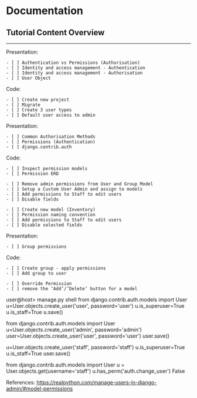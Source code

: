 # Documentation

## Tutorial Content Overview

---

Presentation:

    - [ ] Authentication vs Permissions (Authorisation)
    - [ ] Identity and access management - Authentication
    - [ ] Identity and access management - Authorisation
    - [ ] User Object

Code:

    - [ ] Create new project
    - [ ] Migrate
    - [ ] Create 3 user types
    - [ ] Default user access to admin
 
Presentation:

    - [ ] Common Authorisation Methods
    - [ ] Permissions (Authentication)
    - [ ] django.contrib.auth

Code:

    - [ ] Inspect permission models
    - [ ] Permission ERD

    - [ ] Remove admin permissions from User and Group Model
    - [ ] Setup a Custom User Admin and assign to models
    - [ ] Add permissions to Staff to edit users
    - [ ] Disable fields

    - [ ] Create new model (Inventory)
    - [ ] Permission naming convention
    - [ ] Add permissions to Staff to edit users
    - [ ] Disable selected fields
    
Presentation:

    - [ ] Group permissions

Code:

    - [ ] Create group - apply permissions
    - [ ] Add group to user

    - [ ] Override Permission
    - [ ] remove the ‘Add’/’Delete’ button for a model




user@host> manage.py shell
from django.contrib.auth.models import User
u=User.objects.create_user('user', password='user')
u.is_superuser=True
u.is_staff=True
u.save()

from django.contrib.auth.models import User
u=User.objects.create_user('admin', password='admin')
user=User.objects.create_user('user', password='user')
user.save()

u=User.objects.create_user('staff', password='staff')
u.is_superuser=True
u.is_staff=True
user.save()

from django.contrib.auth.models import User
u = User.objects.get(username='staff')
u.has_perm('auth.change_user')
False


References:
https://realpython.com/manage-users-in-django-admin/#model-permissions